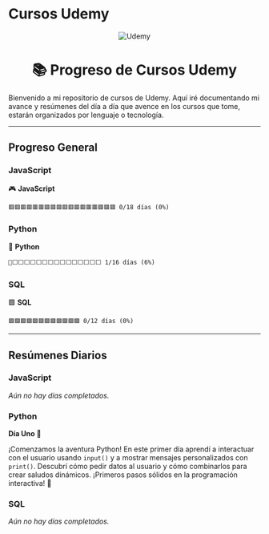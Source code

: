 # Cursos Udemy

<div align="center">
	<img src="https://img.shields.io/badge/Udemy-Cursos%20en%20progreso-blueviolet?style=for-the-badge&logo=udemy" alt="Udemy" />
	<h1>📚 Progreso de Cursos Udemy</h1>
</div>

Bienvenido a mi repositorio de cursos de Udemy. Aquí iré documentando mi avance y resúmenes del día a día que avence en los cursos que tome, estarán organizados por lenguaje o tecnología.

---


## Progreso General

### JavaScript
🎮 **JavaScript**
```
🟥🟥🟥🟥🟥🟥🟥🟥🟥🟥🟥🟥🟥🟥🟥🟥🟥🟥 0/18 días (0%)
```

### Python
🐍 **Python**
```
🔷⬜⬜⬜⬜⬜⬜⬜⬜⬜⬜⬜⬜⬜⬜⬜ 1/16 días (6%)
```

### SQL
🟩 **SQL**
```
🟩🟩🟩🟩🟩🟩🟩🟩🟩🟩🟩🟩 0/12 días (0%)
```

---

## Resúmenes Diarios

### JavaScript
*Aún no hay días completados.*

### Python
**Día Uno 🔷**

¡Comenzamos la aventura Python!
En este primer día aprendí a interactuar con el usuario usando `input()` y a mostrar mensajes personalizados con `print()`.
Descubrí cómo pedir datos al usuario y cómo combinarlos para crear saludos dinámicos.
¡Primeros pasos sólidos en la programación interactiva! 🚀

### SQL
*Aún no hay días completados.*

